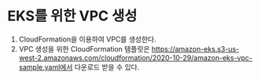 # EKS를 위한 VPC 생성

1. CloudFormation을 이용하여 VPC를 생성한다.
2. VPC 생성을 위한 CloudFormation 템플릿은 https://amazon-eks.s3-us-west-2.amazonaws.com/cloudformation/2020-10-29/amazon-eks-vpc-sample.yaml에서 다운로드 받을 수 있다.
